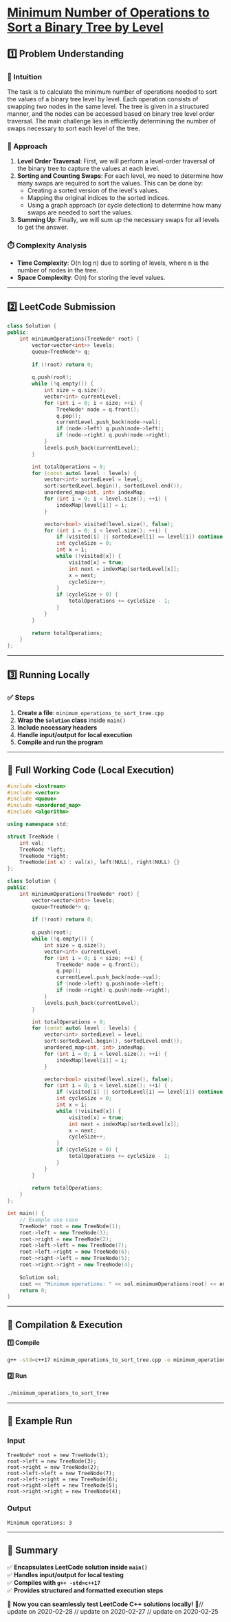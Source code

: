 # **[Minimum Number of Operations to Sort a Binary Tree by Level](https://leetcode.com/problems/minimum-number-of-operations-to-sort-a-binary-tree-by-level/description/)**  

## **1️⃣ Problem Understanding**  
### **📌 Intuition**  
The task is to calculate the minimum number of operations needed to sort the values of a binary tree level by level. Each operation consists of swapping two nodes in the same level. The tree is given in a structured manner, and the nodes can be accessed based on binary tree level order traversal. The main challenge lies in efficiently determining the number of swaps necessary to sort each level of the tree.

### **🚀 Approach**  
1. **Level Order Traversal**: First, we will perform a level-order traversal of the binary tree to capture the values at each level.
2. **Sorting and Counting Swaps**: For each level, we need to determine how many swaps are required to sort the values. This can be done by:
   - Creating a sorted version of the level's values.
   - Mapping the original indices to the sorted indices.
   - Using a graph approach (or cycle detection) to determine how many swaps are needed to sort the values.
3. **Summing Up**: Finally, we will sum up the necessary swaps for all levels to get the answer.

### **⏱️ Complexity Analysis**  
- **Time Complexity**: O(n log n) due to sorting of levels, where n is the number of nodes in the tree.
- **Space Complexity**: O(n) for storing the level values.

---  

## **2️⃣ LeetCode Submission**  
```cpp
class Solution {
public:
    int minimumOperations(TreeNode* root) {
        vector<vector<int>> levels;
        queue<TreeNode*> q;
        
        if (!root) return 0;
        
        q.push(root);
        while (!q.empty()) {
            int size = q.size();
            vector<int> currentLevel;
            for (int i = 0; i < size; ++i) {
                TreeNode* node = q.front();
                q.pop();
                currentLevel.push_back(node->val);
                if (node->left) q.push(node->left);
                if (node->right) q.push(node->right);
            }
            levels.push_back(currentLevel);
        }

        int totalOperations = 0;
        for (const auto& level : levels) {
            vector<int> sortedLevel = level;
            sort(sortedLevel.begin(), sortedLevel.end());
            unordered_map<int, int> indexMap;
            for (int i = 0; i < level.size(); ++i) {
                indexMap[level[i]] = i;
            }

            vector<bool> visited(level.size(), false);
            for (int i = 0; i < level.size(); ++i) {
                if (visited[i] || sortedLevel[i] == level[i]) continue;
                int cycleSize = 0;
                int x = i;
                while (!visited[x]) {
                    visited[x] = true;
                    int next = indexMap[sortedLevel[x]];
                    x = next;
                    cycleSize++;
                }
                if (cycleSize > 0) {
                    totalOperations += cycleSize - 1;
                }
            }
        }
        
        return totalOperations;
    }
};
```  

---  

## **3️⃣ Running Locally**  
### **✅ Steps**  
1. **Create a file**: `minimum_operations_to_sort_tree.cpp`  
2. **Wrap the `Solution` class** inside `main()`  
3. **Include necessary headers**  
4. **Handle input/output for local execution**  
5. **Compile and run the program**  

---  

## **📝 Full Working Code (Local Execution)**  
```cpp
#include <iostream>
#include <vector>
#include <queue>
#include <unordered_map>
#include <algorithm>

using namespace std;

struct TreeNode {
    int val;
    TreeNode *left;
    TreeNode *right;
    TreeNode(int x) : val(x), left(NULL), right(NULL) {}
};

class Solution {
public:
    int minimumOperations(TreeNode* root) {
        vector<vector<int>> levels;
        queue<TreeNode*> q;
        
        if (!root) return 0;
        
        q.push(root);
        while (!q.empty()) {
            int size = q.size();
            vector<int> currentLevel;
            for (int i = 0; i < size; ++i) {
                TreeNode* node = q.front();
                q.pop();
                currentLevel.push_back(node->val);
                if (node->left) q.push(node->left);
                if (node->right) q.push(node->right);
            }
            levels.push_back(currentLevel);
        }

        int totalOperations = 0;
        for (const auto& level : levels) {
            vector<int> sortedLevel = level;
            sort(sortedLevel.begin(), sortedLevel.end());
            unordered_map<int, int> indexMap;
            for (int i = 0; i < level.size(); ++i) {
                indexMap[level[i]] = i;
            }

            vector<bool> visited(level.size(), false);
            for (int i = 0; i < level.size(); ++i) {
                if (visited[i] || sortedLevel[i] == level[i]) continue;
                int cycleSize = 0;
                int x = i;
                while (!visited[x]) {
                    visited[x] = true;
                    int next = indexMap[sortedLevel[x]];
                    x = next;
                    cycleSize++;
                }
                if (cycleSize > 0) {
                    totalOperations += cycleSize - 1;
                }
            }
        }
        
        return totalOperations;
    }
};

int main() {
    // Example use case
    TreeNode* root = new TreeNode(1);
    root->left = new TreeNode(3);
    root->right = new TreeNode(2);
    root->left->left = new TreeNode(7);
    root->left->right = new TreeNode(6);
    root->right->left = new TreeNode(5);
    root->right->right = new TreeNode(4);
    
    Solution sol;
    cout << "Minimum operations: " << sol.minimumOperations(root) << endl;
    return 0;
}
```  

---  

## **🔧 Compilation & Execution**  
#### **1️⃣ Compile**  
```bash
g++ -std=c++17 minimum_operations_to_sort_tree.cpp -o minimum_operations_to_sort_tree
```  

#### **2️⃣ Run**  
```bash
./minimum_operations_to_sort_tree
```  

---  

## **🎯 Example Run**  
### **Input**  
```
TreeNode* root = new TreeNode(1);
root->left = new TreeNode(3);
root->right = new TreeNode(2);
root->left->left = new TreeNode(7);
root->left->right = new TreeNode(6);
root->right->left = new TreeNode(5);
root->right->right = new TreeNode(4);
```  
### **Output**  
```
Minimum operations: 3
```  

---  

## **📌 Summary**  
✅ **Encapsulates LeetCode solution inside `main()`**  
✅ **Handles input/output for local testing**  
✅ **Compiles with `g++ -std=c++17`**  
✅ **Provides structured and formatted execution steps**  

🚀 **Now you can seamlessly test LeetCode C++ solutions locally!** 🚀// update on 2020-02-28
// update on 2020-02-27
// update on 2020-02-25
